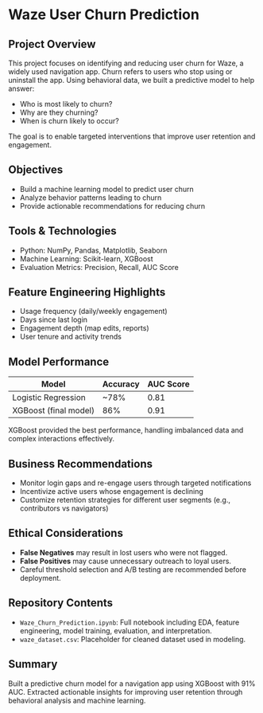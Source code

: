 # Waze User Churn Prediction

## Project Overview

This project focuses on identifying and reducing user churn for Waze, a widely used navigation app. Churn refers to users who stop using or uninstall the app. Using behavioral data, we built a predictive model to help answer:

- Who is most likely to churn?
- Why are they churning?
- When is churn likely to occur?

The goal is to enable targeted interventions that improve user retention and engagement.

## Objectives

- Build a machine learning model to predict user churn
- Analyze behavior patterns leading to churn
- Provide actionable recommendations for reducing churn

## Tools & Technologies

- Python: NumPy, Pandas, Matplotlib, Seaborn
- Machine Learning: Scikit-learn, XGBoost
- Evaluation Metrics: Precision, Recall, AUC Score

## Feature Engineering Highlights

- Usage frequency (daily/weekly engagement)
- Days since last login
- Engagement depth (map edits, reports)
- User tenure and activity trends

## Model Performance

| Model            | Accuracy | AUC Score |
|------------------|----------|-----------|
| Logistic Regression | ~78%     | 0.81      |
| XGBoost (final model) | 86%     | 0.91      |

XGBoost provided the best performance, handling imbalanced data and complex interactions effectively.

## Business Recommendations

- Monitor login gaps and re-engage users through targeted notifications
- Incentivize active users whose engagement is declining
- Customize retention strategies for different user segments (e.g., contributors vs navigators)

## Ethical Considerations

- **False Negatives** may result in lost users who were not flagged.
- **False Positives** may cause unnecessary outreach to loyal users.
- Careful threshold selection and A/B testing are recommended before deployment.

## Repository Contents

- `Waze_Churn_Prediction.ipynb`: Full notebook including EDA, feature engineering, model training, evaluation, and interpretation.
- `waze_dataset.csv`: Placeholder for cleaned dataset used in modeling.

## Summary

Built a predictive churn model for a navigation app using XGBoost with 91% AUC. Extracted actionable insights for improving user retention through behavioral analysis and machine learning.

